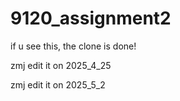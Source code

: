 # 9120_assignment2
if u see this, the clone is done!  

zmj edit it on 2025_4_25

zmj edit it on 2025_5_2